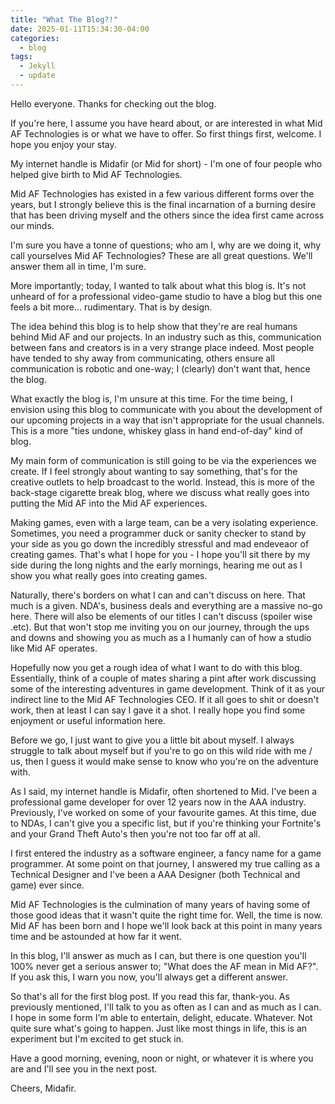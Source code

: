 ```yaml
---
title: "What The Blog?!"
date: 2025-01-11T15:34:30-04:00
categories:
  - blog
tags:
  - Jekyll
  - update
---
```


Hello everyone. Thanks for checking out the blog. 

If you're here, I assume you have heard about, or are interested in what Mid AF Technologies is or what we have to offer. So first things first, welcome. I hope you enjoy your stay.

My internet handle is Midafir (or Mid for short) - I'm one of four people who helped give birth to Mid AF Technologies.

Mid AF Technologies has existed in a few various different forms over the years, but I strongly believe this is the final incarnation of a burning desire that has been driving myself and the others since the idea first came across our minds.

I'm sure you have a tonne of questions; who am I, why are we doing it, why call yourselves Mid AF Technologies? These are all great questions. We'll answer them all in time, I'm sure.

More importantly; today, I wanted to talk about what this blog is. It's not unheard of for a professional video-game studio to have a blog but this one feels a bit more... rudimentary. That is by design.

The idea behind this blog is to help show that they're are real humans behind Mid AF and our projects. In an industry such as this, communication between fans and creators is in a very strange place indeed. Most people have tended to shy away from communicating, others ensure all communication is robotic and one-way; I (clearly) don't want that, hence the blog.

What exactly the blog is, I'm unsure at this time. For the time being, I envision using this blog to communicate with you about the development of our upcoming projects in a way that isn't appropriate for the usual channels. This is a more "ties undone, whiskey glass in hand end-of-day" kind of blog.

My main form of communication is still going to be via the experiences we create. If I feel strongly about wanting to say something, that's for the creative outlets to help broadcast to the world. Instead, this is more of the back-stage cigarette break blog, where we discuss what really goes into putting the Mid AF into the Mid AF experiences. 

Making games, even with a large team, can be a very isolating experience. Sometimes, you need a programmer duck or sanity checker to stand by your side as you go down the incredibly stressful and mad endeveaor of creating games. That's what I hope for you - I hope you'll sit there by my side during the long nights and the early mornings, hearing me out as I show you what really goes into creating games.

Naturally, there's borders on what I can and can't discuss on here. That much is a given. NDA's, business deals and everything are a massive no-go here. There will also be elements of our titles I can't discuss (spoiler wise .etc). But that won't stop me inviting you on our journey, through the ups and downs and showing you as much as a I humanly can of how a studio like Mid AF operates.

Hopefully now you get a rough idea of what I want to do with this blog. Essentially, think of a couple of mates sharing a pint after work discussing some of the interesting adventures in game development. Think of it as your indirect line to the Mid AF Technologies CEO. If it all goes to shit or doesn't work, then at least I can say I gave it a shot. I really hope you find some enjoyment or useful information here.

Before we go, I just want to give you a little bit about myself. I always struggle to talk about myself but if you're to go on this wild ride with me / us, then I guess it would make sense to know who you're on the adventure with.

As I said, my internet handle is Midafir, often shortened to Mid. I've been a professional game developer for over 12 years now in the AAA industry. Previously, I've worked on some of your favourite games. At this time, due to NDAs, I can't give you a specific list, but if you're thinking your Fortnite's and your Grand Theft Auto's then you're not too far off at all.

I first entered the industry as a software engineer, a fancy name for a game programmer. At some point on that journey, I answered my true calling as a Technical Designer and I've been a AAA Designer (both Technical and game) ever since.

Mid AF Technologies is the culmination of many years of having some of those good ideas that it wasn't quite the right time for. Well, the time is now. Mid AF has been born and I hope we'll look back at this point in many years time and be astounded at how far it went.

In this blog, I'll answer as much as I can, but there is one question you'll 100% never get a serious answer to; "What does the AF mean in Mid AF?". If you ask this, I warn you now, you'll always get a different answer.

So that's all for the first blog post. If you read this far, thank-you. As previously mentioned, I'll talk to you as often as I can and as much as I can. I hope in some form I'm able to entertain, delight, educate. Whatever. Not quite sure what's going to happen. Just like most things in life, this is an experiment but I'm excited to get stuck in.

Have a good morning, evening, noon or night, or whatever it is where you are and I'll see you in the next post.

Cheers,
Midafir.